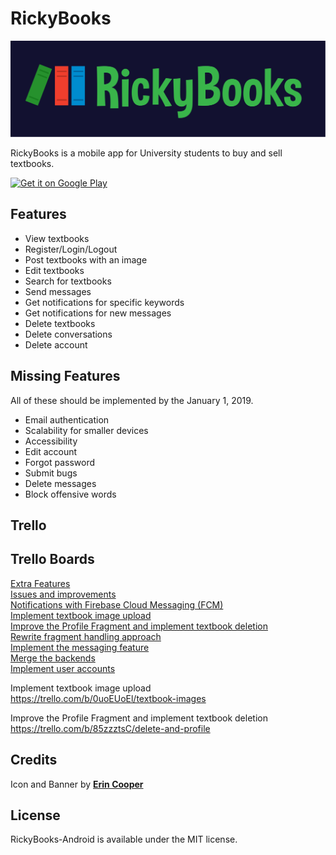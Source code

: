 # RickyBooks
<img src="assets/RickyBooksBanner.svg" width="600" />
<p> RickyBooks is a mobile app for University students to buy and sell textbooks. </p>
<a href='https://play.google.com/store/apps/details?id=com.rickybooks.rickybooks&pcampaignid=MKT-Other-global-all-co-prtnr-py-PartBadge-Mar2515-1'><img alt='Get it on Google Play' src='https://play.google.com/intl/en_gb/badges/images/generic/en_badge_web_generic.png' width="200" /></a>

## Features
- View textbooks
- Register/Login/Logout
- Post textbooks with an image
- Edit textbooks
- Search for textbooks
- Send messages
- Get notifications for specific keywords
- Get notifications for new messages
- Delete textbooks
- Delete conversations
- Delete account

## Missing Features
All of these should be implemented by the January 1, 2019.
- Email authentication
- Scalability for smaller devices
- Accessibility
- Edit account
- Forgot password
- Submit bugs
- Delete messages
- Block offensive words

## Trello


## Trello Boards
<a href="https://trello.com/b/5oQWRqpH/extra-features">Extra Features</a><br>
<a href="https://trello.com/b/2puSYgbJ/issues-and-improvements">Issues and improvements</a><br>
<a href="https://trello.com/b/ki8jgEMa/notifications">Notifications with Firebase Cloud Messaging (FCM)</a><br>
<a href="https://trello.com/b/0uoEUoEl/textbook-images">Implement textbook image upload</a><br>
<a href="https://trello.com/b/85zzztsC/delete-and-profile">Improve the Profile Fragment and implement textbook deletion</a><br>
<a href="https://trello.com/b/uBiYeOMW/fix-fragments">Rewrite fragment handling approach</a><br>
<a href="https://trello.com/b/sURkgAis/messaging">Implement the messaging feature</a><br>
<a href="https://trello.com/b/eA8rG8tt/merge-backends">Merge the backends</a><br>
<a href="https://trello.com/b/7EsquVjk/user-accounts">Implement user accounts</a><br>

Implement textbook image upload <br>
https://trello.com/b/0uoEUoEl/textbook-images

Improve the Profile Fragment and implement textbook deletion <br>
https://trello.com/b/85zzztsC/delete-and-profile

## Credits
Icon and Banner by <a href="https://cooper-erin-marie.format.com/"> **Erin Cooper** </a>

## License
RickyBooks-Android is available under the MIT license.
